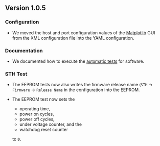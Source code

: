 ## Version 1.0.5

### Configuration

- We moved the host and port configuration values of the [Matplotlib](https://matplotlib.org) GUI from the XML configuration file into the YAML configuration.

### Documentation

- We documented how to execute the [automatic tests](Guidelines/Test.md) for software.

### STH Test

- The EEPROM tests now also writes the firmware release name (`STH` → `Firmware` → `Release Name` in the configuration into the EEPROM.
- The EEPROM test now sets the

  - operating time,
  - power on cycles,
  - power off cycles,
  - under voltage counter, and the
  - watchdog reset counter

  to `0`.
